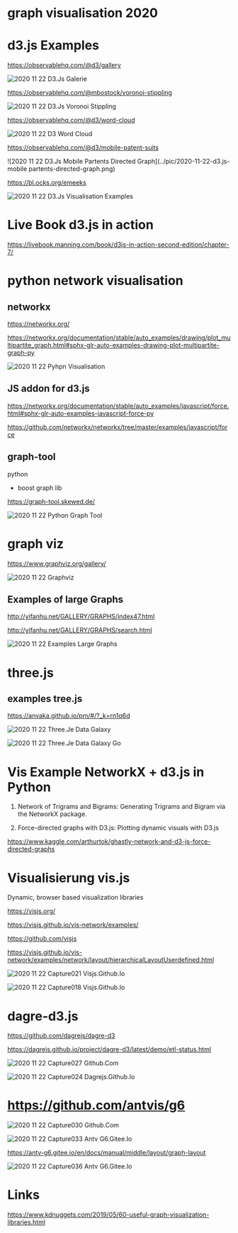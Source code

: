 ﻿# graph visualisation 2020

# d3.js Examples

https://observablehq.com/@d3/gallery

![2020 11 22 D3.Js Galerie](../pic/2020-11-22-d3.js-galerie.png)

https://observablehq.com/@mbostock/voronoi-stippling

![2020 11 22 D3.Js Voronoi Stippling](/pic/2020-11-22-d3.js-voronoi-stippling.png)

https://observablehq.com/@d3/word-cloud 

![2020 11 22 D3 Word Cloud](/pic/2020-11-22-d3-word-cloud.png)

https://observablehq.com/@d3/mobile-patent-suits

![2020 11 22 D3.Js Mobile Partents Directed Graph](../pic/2020-11-22-d3.js-mobile partents-directed-graph.png)


https://bl.ocks.org/emeeks

![2020 11 22 D3.Js Visualisation Examples](/pic/2020-11-22-d3.js-visualisation-examples.png)


# Live Book d3.js in action 

https://livebook.manning.com/book/d3js-in-action-second-edition/chapter-7/


# python network visualisation 

## networkx

https://networkx.org/

https://networkx.org/documentation/stable/auto_examples/drawing/plot_multipartite_graph.html#sphx-glr-auto-examples-drawing-plot-multipartite-graph-py

![2020 11 22 Pyhpn Visualisation](../pic/2020-11-22-pyhpn-visualisation.png)

## JS addon for d3.js

https://networkx.org/documentation/stable/auto_examples/javascript/force.html#sphx-glr-auto-examples-javascript-force-py 

https://github.com/networkx/networkx/tree/master/examples/javascript/force 

## graph-tool

python 
+ boost graph lib

https://graph-tool.skewed.de/

![2020 11 22 Python Graph Tool](/pic/2020-11-22-python-graph-tool.png)


# graph viz 

https://www.graphviz.org/gallery/

![2020 11 22 Graphviz](/pic/2020-11-22-graphviz.png)

## Examples of large Graphs 

http://yifanhu.net/GALLERY/GRAPHS/index47.html

http://yifanhu.net/GALLERY/GRAPHS/search.html 

![2020 11 22 Examples Large Graphs](/pic/2020-11-22-examples-large-graphs.png)

# three.js

## examples tree.js

https://anvaka.github.io/pm/#/?_k=rn1q6d

![2020 11 22 Three.Je Data Galaxy](/pic/2020-11-22-three.je-data-galaxy.png)

![2020 11 22 Three.Je Data Galaxy Go](/pic/2020-11-22-three.je-data-galaxy-go.png)

# Vis Example NetworkX + d3.js in Python 

1. Network of Trigrams and Bigrams: Generating Trigrams and Bigram via the NetworkX package.

2. Force-directed graphs with D3.js: Plotting dynamic visuals with D3.js


https://www.kaggle.com/arthurtok/ghastly-network-and-d3-js-force-directed-graphs


# Visualisierung vis.js 


Dynamic, browser based visualization libraries 


https://visjs.org/ 

https://visjs.github.io/vis-network/examples/

https://github.com/visjs


https://visjs.github.io/vis-network/examples/network/layout/hierarchicalLayoutUserdefined.html


![2020 11 22 Capture021 Visjs.Github.Io](../pic/2020-11-22Capture021-visjs.github.io.png)

![2020 11 22 Capture018 Visjs.Github.Io](../pic/2020-11-22Capture018-visjs.github.io.png)


# dagre-d3.js

https://github.com/dagrejs/dagre-d3 


https://dagrejs.github.io/project/dagre-d3/latest/demo/etl-status.html 

![2020 11 22 Capture027 Github.Com](/pic/2020-11-22Capture027-github.com.png)

![2020 11 22 Capture024 Dagrejs.Github.Io](/pic/2020-11-22Capture024-dagrejs.github.io.png)

# https://github.com/antvis/g6 

![2020 11 22 Capture030 Github.Com](/pic/2020-11-22Capture030-github.com.png)

![2020 11 22 Capture033 Antv G6.Gitee.Io](/pic/2020-11-22Capture033-antv-g6.gitee.io.png)

https://antv-g6.gitee.io/en/docs/manual/middle/layout/graph-layout


![2020 11 22 Capture036 Antv G6.Gitee.Io](/pic/2020-11-22Capture036-antv-g6.gitee.io.png)

# Links

https://www.kdnuggets.com/2019/05/60-useful-graph-visualization-libraries.html 
